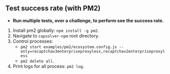 Test success rate (with PM2)
-

- **Run multiple tests, over a challenge, to perform see the success rate.**

1. Install pm2 globally:  `npm install -g pm2`.
2. Navigate to `capsolver-npm` root directory.
3. Control processes:
    - `pm2 start examples/pm2/ecosystem.config.js --only=recaptchav3enterpriseproxyless,recaptchav2enterpriseproxyless`
    - `pm2 delete all`.
4. Print logs for all process: `pm2 log`.